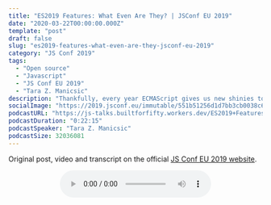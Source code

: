 ```yaml
---
title: "ES2019 Features: What Even Are They? | JSConf EU 2019"
date: "2020-03-22T00:00:00.000Z"
template: "post"
draft: false
slug: "es2019-features-what-even-are-they-jsconf-eu-2019"
category: "JS Conf 2019"
tags:
  - "Open source"
  - "Javascript"
  - "JS Conf EU 2019"
  - "Tara Z. Manicsic"
description: "Thankfully, every year ECMAScript gives us new shinies to advance how we code JavaScript. I’ve found myself digging into features & proposals ever since my curiosity of ES2017’s SharedArrayBuffer took me down a fascinating rabbit hole. Let’s delve into some of the features & proposals we get to look forward to in 2019."
socialImage: "https://2019.jsconf.eu/immutable/551b51256d1d7bb3cb0038c6bf68138cf2e8566f/images/cms/tara-z-manicsic-7c5d860c-1000-square.jpg"
podcastURL: "https://js-talks.builtforfifty.workers.dev/ES2019+Features+What+Even+Are+They+by+Tara+Z.+Manicsic+JSConf+EU+2019.mp3"
podcastDuration: "0:22:15"
podcastSpeaker: "Tara Z. Manicsic"
podcastSize: 32036081
---
```


Original post, video and transcript on the official [JS Conf EU 2019 website](https://2019.jsconf.eutara-z-manicsic/es2019-features-what-even-are-they.html).

<!-- End of podcast preview -->

<div style="text-align: center">
	<audio controls="controls">
		<source type="audio/mp3" src="https://js-talks.builtforfifty.workers.dev/ES2019+Features+What+Even+Are+They+by+Tara+Z.+Manicsic+JSConf+EU+2019.mp3"></source>
		<p>Your browser does not support the audio element.</p>
	</audio>
</div>